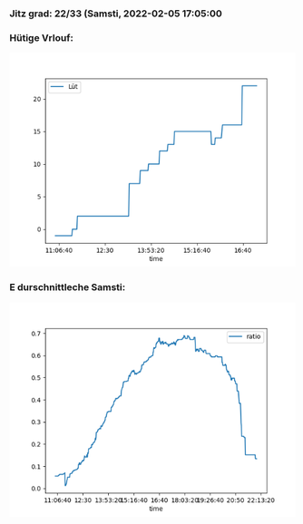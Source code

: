 ### Jitz grad: 22/33 (Samsti, 2022-02-05 17:05:00

### Hütige Vrlouf:
![Graph](Today.png)

### E durschnittleche Samsti:
![Graph](Samsti.png)